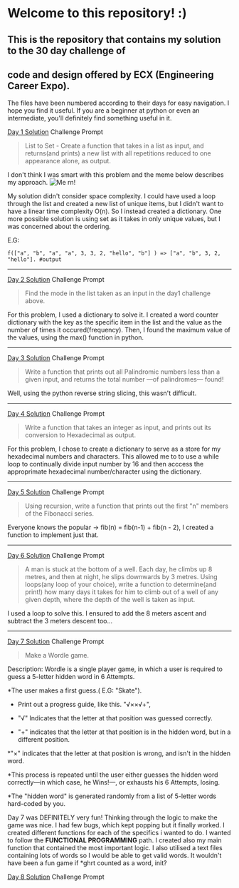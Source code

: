 # Welcome to this repository! :)

## This is the repository that contains my solution to the 30 day challenge of
## code and design offered by ECX (Engineering Career Expo). 

The files have been numbered according to their days for easy navigation. I hope you find
it useful. If you are a beginner at python or even an intermediate, you'll  definitely
find something useful in it.

[Day 1 Solution](./day1.py)
Challenge Prompt
> List to Set - Create a function that takes in a list as input, and returns(and prints) a new list with all repetitions reduced to one appearance alone, as output.

I don't think I was smart with this problem and the meme below describes my approach.
![Me rn!](https://i.kym-cdn.com/entries/icons/original/000/028/139/cover.jpg)

My solution didn't consider space complexity. I could have used a loop through the list and created a new list of unique items, but I didn't want to have a linear time complexity O(n). So I instead created a dictionary. One more possible solution is using set as it takes in only unique values, but I was concerned about the ordering.

E.G:
```
f(["a", "b", "a", "a", 3, 3, 2, "hello", "b"] ) => ["a", "b", 3, 2, "hello"]. #output
```

-----

[Day 2 Solution](./day2.py)
Challenge Prompt
> Find the mode in the list taken as an input in the day1 challenge above. 

For this problem, I used a dictionary to solve it. I created a word counter dictionary with the key as the specific item in the list and the value as the number of times it occured(frequency). Then, I found the maximum value of the values, using the max() function in python.

-----

[Day 3 Solution](./day3.py)
Challenge Prompt 
> Write a function that prints out all Palindromic numbers less than a given input, and returns the total number —of palindromes— found!

Well, using the python reverse string slicing, this wasn't difficult.

-----


[Day 4 Solution](./day4.py)
Challenge Prompt 
> Write a function that takes an integer as input, and prints out its conversion to Hexadecimal as output.

For this problem, I chose to create a dictionary to serve as a store for my hexadecimal numbers and characters. This allowed me to to use a while loop to continually divide input number by 16 and then acccess the approprimate hexadecimal number/character using the dictionary.

-----


[Day 5 Solution](./day5.py)
Challenge Prompt 
> Using recursion, write a function that prints out the first "n" members of the Fibonacci series.

Everyone knows the popular -> fib(n) = fib(n-1) + fib(n - 2), I created a function to implement just that.

-----

[Day 6 Solution](./day6.py)
Challenge Prompt 
> A man is stuck at the bottom of a well. Each day, he climbs up 8 metres, and then at night, he slips downwards by 3 metres. Using loops(any loop of your choice),  write a function to determine(and print!) how many days it takes for him to climb out of a well of any given depth, where the depth of the well is taken as input.

I used a loop to solve this. I ensured to add the 8 meters ascent and subtract the 3 meters descent too...

-----


[Day 7 Solution](./day7.py)
Challenge Prompt 
> Make a Wordle game.

Description: Wordle is a single player game, in which a user is required to guess a 5-letter hidden word in 6 Attempts.

*The user makes a first guess.( E.G: "Skate").

* Print out a progress guide, like this. "√××√+",

* "√" Indicates that the letter at that position was guessed correctly.

* "+" indicates that the letter at that position is in the hidden word, but in a different position.

*"×" indicates that the letter at that position is wrong, and isn't in the hidden word.

*This process is repeated until the user either guesses the hidden word correctly—in which case, he Wins!—, or exhausts his 6 Attempts, losing.


*The "hidden word" is generated randomly from a list of 5-letter words hard-coded by you.


Day 7 was DEFINITELY very fun! Thinking through the logic to make the game was nice. I had few bugs, which kept popping but it finally worked. I created different functions for each of the specifics i wanted to do. I wanted to follow the **FUNCTIONAL PROGRAMMING** path. I created also my main function that contained the most important logic.  I also utilised a text files containing lots of words so I would be able to get valid words. It wouldn't have been a fun game if *ghrt counted as a word, init? 

[Day 8 Solution](./day8.py)
Challenge Prompt 
>
